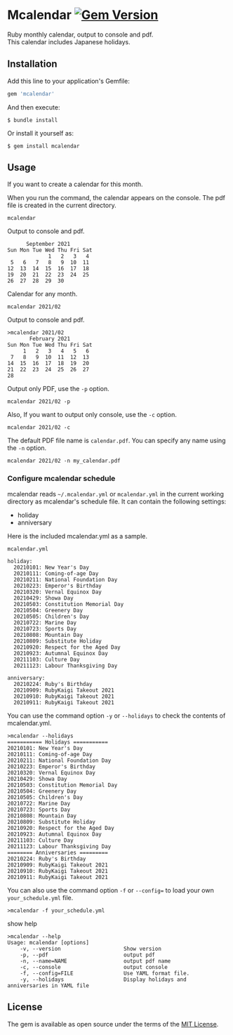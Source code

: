 
# Mcalendar [![Gem Version](https://badge.fury.io/rb/mcalendar.svg)](https://badge.fury.io/rb/mcalendar)

Ruby monthly calendar, output to console and pdf.  
This calendar includes Japanese holidays.

## Installation

Add this line to your application's Gemfile:

```ruby
gem 'mcalendar'
```

And then execute:

    $ bundle install

Or install it yourself as:

    $ gem install mcalendar


## Usage

If you want to create a calendar for this month.

When you run the command, the calendar appears on the console. The pdf file is created in the current directory.
```
mcalendar
```
Output to console and pdf.
```
      September 2021
Sun Mon Tue Wed Thu Fri Sat
             1   2   3   4
 5   6   7   8   9  10  11
12  13  14  15  16  17  18
19  20  21  22  23  24  25
26  27  28  29  30
```


Calendar for any month.
```
mcalendar 2021/02
```
Output to console and pdf.
```
>mcalendar 2021/02
       February 2021
Sun Mon Tue Wed Thu Fri Sat
     1   2   3   4   5   6
 7   8   9  10  11  12  13
14  15  16  17  18  19  20
21  22  23  24  25  26  27
28
```

Output only PDF, use the `-p` option.
```
mcalendar 2021/02 -p
```

Also, If you want to output only console, use the `-c` option.
```
mcalendar 2021/02 -c
```

The default PDF file name is `calendar.pdf`. You can specify any name using the `-n` option.
```
mcalendar 2021/02 -n my_calendar.pdf
```

### Configure mcalendar schedule

mcalendar reads `~/.mcalendar.yml` or `mcalendar.yml` in the current working directory as mcalendar's schedule file. It can contain the following settings:
* holiday
* anniversary

Here is the included mcalendar.yml as a sample.

`mcalendar.yml`
```
holiday:
  20210101: New Year's Day
  20210111: Coming-of-age Day
  20210211: National Foundation Day
  20210223: Emperor's Birthday
  20210320: Vernal Equinox Day
  20210429: Showa Day
  20210503: Constitution Memorial Day
  20210504: Greenery Day
  20210505: Children's Day
  20210722: Marine Day
  20210723: Sports Day
  20210808: Mountain Day
  20210809: Substitute Holiday
  20210920: Respect for the Aged Day
  20210923: Autumnal Equinox Day
  20211103: Culture Day
  20211123: Labour Thanksgiving Day

anniversary:
  20210224: Ruby's Birthday
  20210909: RubyKaigi Takeout 2021
  20210910: RubyKaigi Takeout 2021
  20210911: RubyKaigi Takeout 2021
```

You can use the command option `-y` or `--holidays` to check the contents of mcalendar.yml.

```
>mcalendar --holidays
=========== Holidays ===========
20210101: New Year's Day
20210111: Coming-of-age Day
20210211: National Foundation Day
20210223: Emperor's Birthday
20210320: Vernal Equinox Day
20210429: Showa Day
20210503: Constitution Memorial Day
20210504: Greenery Day
20210505: Children's Day
20210722: Marine Day
20210723: Sports Day
20210808: Mountain Day
20210809: Substitute Holiday
20210920: Respect for the Aged Day
20210923: Autumnal Equinox Day
20211103: Culture Day
20211123: Labour Thanksgiving Day
======== Anniversaries =========
20210224: Ruby's Birthday
20210909: RubyKaigi Takeout 2021
20210910: RubyKaigi Takeout 2021
20210911: RubyKaigi Takeout 2021
```

You can also use the command option `-f` or `--config=` to load your own `your_schedule.yml` file.
```
>mcalendar -f your_schedule.yml
```


show help
```
>mcalendar --help
Usage: mcalendar [options]
    -v, --version                    Show version
    -p, --pdf                        output pdf
    -n, --name=NAME                  output pdf name
    -c, --console                    output console
    -f, --config=FILE                Use YAML format file.
    -y, --holidays                   Display holidays and anniversaries in YAML file
```

## License

The gem is available as open source under the terms of the [MIT License](https://opensource.org/licenses/MIT).

